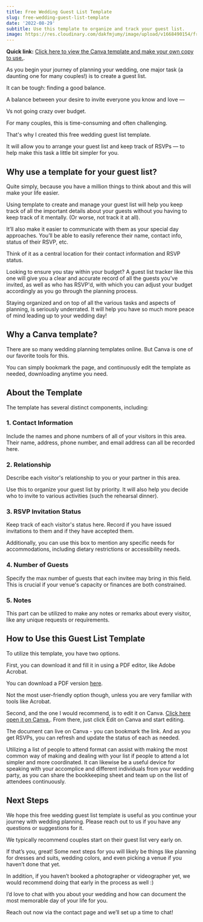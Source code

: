 ```yaml
---
title: Free Wedding Guest List Template
slug: free-wedding-guest-list-template
date: '2022-08-29'
subtitle: Use this template to organize and track your guest list.
image: https://res.cloudinary.com/dakfmjumy/image/upload/v1668490154/free-wedding-guest-list-template_jfjv7o.jpg
---
```


**Quick link:** [Click here to view the Canva template and make your own copy to use.](https://www.canva.com/design/DAFVOP9jSGE/d3oYKPkaPmIZ_0Lt2Lf1Pg/view).

As you begin your journey of planning your wedding, one major task (a daunting one for many couples!) is to create a guest list.

It can be tough: finding a good balance.

A balance between your desire to invite everyone you know and love —

Vs not going crazy over budget.

For many couples, this is time-consuming and often challenging.

That's why I created this free wedding guest list template.

It will allow you to arrange your guest list and keep track of RSVPs — to help make this task a little bit simpler for you.

## Why use a template for your guest list?

Quite simply, because you have a million things to think about and this will make your life easier.

Using template to create and manage your guest list will help you keep track of all the important details about your guests without you having to keep track of it mentally. (Or worse, not track it at all).

It’ll also make it easier to communicate with them as your special day approaches. You’ll be able to easily reference their name, contact info, status of their RSVP, etc.

Think of it as a central location for their contact information and RSVP status.

Looking to ensure you stay within your budget? A guest list tracker like this one will give you a clear and accurate record of all the guests you’ve invited, as well as who has RSVP'd, with which you can adjust your budget accordingly as you go through the planning process.

Staying organized and on top of all the various tasks and aspects of planning, is seriously underrated. It will help you have so much more peace of mind leading up to your wedding day!

## Why a Canva template?

There are so many wedding planning templates online. But Canva is one of our favorite tools for this.

You can simply bookmark the page, and continuously edit the template as needed, downloading anytime you need.

## About the Template

The template has several distinct components, including:

### 1. Contact Information

Include the names and phone numbers of all of your visitors in this area. Their name, address, phone number, and email address can all be recorded here.

### 2. Relationship

Describe each visitor's relationship to you or your partner in this area.

Use this to organize your guest list by priority. It will also help you decide who to invite to various activities (such the rehearsal dinner).

### 3. RSVP Invitation Status

Keep track of each visitor's status here. Record if you have issued invitations to them and if they have accepted them.

Additionally, you can use this box to mention any specific needs for accommodations, including dietary restrictions or accessibility needs.

### 4. Number of Guests

Specify the max number of guests that each invitee may bring in this field. This is crucial if your venue's capacity or finances are both constrained.

### 5. Notes

This part can be utilized to make any notes or remarks about every visitor, like any unique requests or requirements.

## How to Use this Guest List Template

To utilize this template, you have two options.

First, you can download it and fill it in using a PDF editor, like Adobe Acrobat.

You can download a PDF version [here](https://asset.cloudinary.com/dakfmjumy/9bf5f09bad72006735b40b815c0a71a7).

Not the most user-friendly option though, unless you are very familiar with tools like Acrobat.

Second, and the one I would recommend, is to edit it on Canva. [Click here open it on Canva.](https://www.canva.com/design/DAFVOP9jSGE/d3oYKPkaPmIZ_0Lt2Lf1Pg/view). From there, just click Edit on Canva and start editing.

The document can live on Canva - you can bookmark the link. And as you get RSVPs, you can refresh and update the status of each as needed.

Utilizing a list of people to attend format can assist with making the most common way of making and dealing with your list if people to attend a lot simpler and more coordinated. It can likewise be a useful device for speaking with your accomplice and different individuals from your wedding party, as you can share the bookkeeping sheet and team up on the list of attendees continuously.

## Next Steps

We hope this free wedding guest list template is useful as you continue your journey with wedding planning. Please reach out to us if you have any questions or suggestions for it.

We typically recommend couples start on their guest list very early on.

If that’s you, great! Some next steps for you will likely be things like planning for dresses and suits, wedding colors, and even picking a venue if you haven’t done that yet.

In addition, if you haven’t booked a photographer or videographer yet, we would recommend doing that early in the process as well :)

I’d love to chat with you about your wedding and how can document the most memorable day of your life for you.

Reach out now via the contact page and we’ll set up a time to chat!
